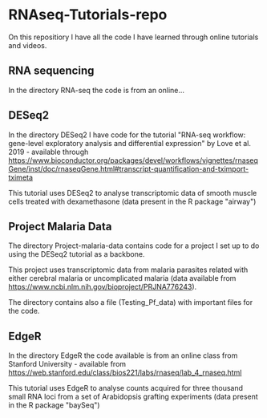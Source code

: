 # RNAseq-Tutorials-repo
On this repositiory I have all the code I have learned through online tutorials and videos.

## RNA sequencing
In the directory RNA-seq the code is from an online...

## DESeq2
In the directory DESeq2 I have code for the tutorial "RNA-seq workflow: gene-level exploratory analysis and differential expression" by Love et al. 2019 - available through https://www.bioconductor.org/packages/devel/workflows/vignettes/rnaseqGene/inst/doc/rnaseqGene.html#transcript-quantification-and-tximport-tximeta

This tutorial uses DESeq2 to analyse transcriptomic data of smooth muscle cells treated with dexamethasone (data present in the R package "airway")

## Project Malaria Data
The directory Project-malaria-data contains code for a project I set up to do using the DESeq2 tutorial as a backbone. 

This project uses transcriptomic data from malaria parasites related with either cerebral malaria or uncomplicated malaria (data available from https://www.ncbi.nlm.nih.gov/bioproject/PRJNA776243). 

The directory contains also a file (Testing_Pf_data) with important files for the code.

## EdgeR
In the directory EdgeR the code available is from an online class from Stanford University - available from https://web.stanford.edu/class/bios221/labs/rnaseq/lab_4_rnaseq.html

This tutorial uses EdgeR to analyse counts acquired for three thousand small RNA loci from a set of Arabidopsis grafting experiments (data present in the R package "baySeq")
